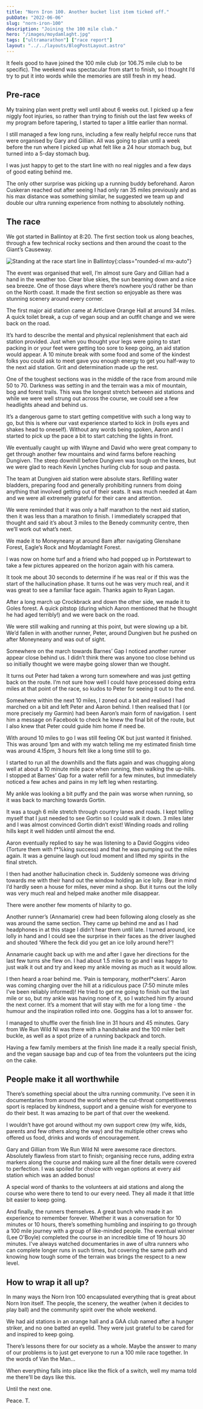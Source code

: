 ```yaml
---
title: "Norn Iron 100. Another bucket list item ticked off."
pubDate: "2022-06-06"
slug: "norn-iron-100"
description: "Joining the 100 mile club."
hero: "/images/moydamlaght.jpg"
tags: ["ultramarathon"] ["race report"]
layout: "../../layouts/BlogPostLayout.astro"
---
```


It feels good to have joined the 100 mile club (or 106.75 mile club to be specific). The weekend was spectacular from start to finish, so I thought I’d try to put it into words while the memories are still fresh in my head.

## Pre-race

My training plan went pretty well until about 6 weeks out. I picked up a few niggly foot injuries, so rather than trying to finish out the last few weeks of my program before tapering, I started to taper a little earlier than normal.

I still managed a few long runs, including a few really helpful recce runs that were organised by Gary and Gillian. All was going to plan until a week before the run where I picked up what felt like a 24 hour stomach bug, but turned into a 5-day stomach bug.

I was just happy to get to the start line with no real niggles and a few days of good eating behind me.

The only other surprise was picking up a running buddy beforehand. Aaron Cuskeran reached out after seeing I had only ran 35 miles previously and as his max distance was something similar, he suggested we team up and double our ultra running experience from nothing to absolutely nothing.

## The race

We got started in Ballintoy at 8:20. The first section took us along beaches, through a few technical rocky sections and then around the coast to the Giant’s Causeway.

![Standing at the race start line in Ballintoy](/images/moydamlaght.jpg){:class="rounded-xl mx-auto"}

The event was organised that well, I’m almost sure Gary and Gillian had a hand in the weather too. Clear blue skies, the sun beaming down and a nice sea breeze. One of those days where there’s nowhere you’d rather be than on the North coast. It made the first section so enjoyable as there was stunning scenery around every corner.

The first major aid station came at Articlave Orange Hall at around 34 miles. A quick toilet break, a cup of vegan soup and an outfit change and we were back on the road.

It’s hard to describe the mental and physical replenishment that each aid station provided. Just when you thought your legs were going to start packing in or your feet were getting too sore to keep going, an aid station would appear. A 10 minute break with some food and some of the kindest folks you could ask to meet gave you enough energy to get you half-way to the next aid station. Grit and determination made up the rest.

One of the toughest sections was in the middle of the race from around mile 50 to 70. Darkness was setting in and the terrain was a mix of mountain, bog and forest trails. This was the longest stretch between aid stations and while we were well strung out across the course, we could see a few headlights ahead and behind us.

It’s a dangerous game to start getting competitive with such a long way to go, but this is where our vast experience started to kick in (rolls eyes and shakes head to oneself). Without any words being spoken, Aaron and I started to pick up the pace a bit to start catching the lights in front.

We eventually caught up with Wayne and David who were great company to get through another few mountains and wind farms before reaching Dungiven. The steep downhill before Dungiven was tough on the knees, but we were glad to reach Kevin Lynches hurling club for soup and pasta.


The team at Dungiven aid station were absolute stars. Refilling water bladders, preparing food and generally prohibiting runners from doing anything that involved getting out of their seats. It was much needed at 4am and we were all extremely grateful for their care and attention.

We were reminded that it was only a half marathon to the next aid station, then it was less than a marathon to finish. I immediately scrapped that thought and said it’s about 3 miles to the Benedy community centre, then we’ll work out what’s next.

We made it to Moneyneany at around 8am after navigating Glenshane Forest, Eagle’s Rock and Moydamlaght Forest.

I was now on home turf and a friend who had popped up in Portstewart to take a few pictures appeared on the horizon again with his camera.

It took me about 30 seconds to determine if he was real or if this was the start of the hallucination phase. It turns out he was very much real, and it was great to see a familiar face again. Thanks again to Ryan Lagan.

After a long march up Crockbrack and down the other side, we made it to Goles forest. A quick pitstop (during which Aaron mentioned that he thought he had aged terribly!) and we were back on the road.

We were still walking and running at this point, but were slowing up a bit. We’d fallen in with another runner, Peter, around Dungiven but he pushed on after Moneyneany and was out of sight.

Somewhere on the march towards Barnes’ Gap I noticed another runner appear close behind us. I didn’t think there was anyone too close behind us so initially thought we were maybe going slower than we thought.

It turns out Peter had taken a wrong turn somewhere and was just getting back on the route. I’m not sure how well I could have processed doing extra miles at that point of the race, so kudos to Peter for seeing it out to the end.

Somewhere within the next 10 miles, I zoned out a bit and realised I had marched on a bit and left Peter and Aaron behind. I then realised that I (or more precisely my Garmin) had been Aaron’s main form of navigation. I sent him a message on Facebook to check he knew the final bit of the route, but I also knew that Peter could guide him home if need be.

With around 10 miles to go I was still feeling OK but just wanted it finished. This was around 1pm and with my watch telling me my estimated finish time was around 4.15pm, 3 hours felt like a long time still to go.

I started to run all the downhills and the flats again and was chugging along well at about a 10 minute mile pace when running, then walking the up-hills. I stopped at Barnes’ Gap for a water refill for a few minutes, but immediately noticed a few aches and pains in my left leg when restarting.

My ankle was looking a bit puffy and the pain was worse when running, so it was back to marching towards Gortin.

It was a tough 6 mile stretch through country lanes and roads. I kept telling myself that I just needed to see Gortin so I could walk it down. 3 miles later and I was almost convinced Gortin didn’t exist! Winding roads and rolling hills kept it well hidden until almost the end.

Aaron eventually replied to say he was listening to a David Goggins video (Torture them with f*%king success) and that he was pumping out the miles again. It was a genuine laugh out loud moment and lifted my spirits in the final stretch.

I then had another hallucination check in. Suddenly someone was driving towards me with their hand out the window holding an ice lolly. Bear in mind I’d hardly seen a house for miles, never mind a shop. But it turns out the lolly was very much real and helped make another mile disappear.

There were another few moments of hilarity to go.

Another runner’s (Annamarie) crew had been following along closely as she was around the same section. They came up behind me and as I had headphones in at this stage I didn’t hear them until late. I turned around, ice lolly in hand and I could see the surprise in their faces as the driver laughed and shouted ‘Where the feck did you get an ice lolly around here?’!

Annamarie caught back up with me and after I gave her directions for the last few turns she flew on. I had about 1.5 miles to go and I was happy to just walk it out and try and keep my ankle moving as much as it would allow.

I then heard a roar behind me. ‘Pain is temporary, motherf*ckers’. Aaron was coming charging over the hill at a ridiculous pace (7:50 minute miles I’ve been reliably informed)! He tried to get me going to finish out the last mile or so, but my ankle was having none of it, so I watched him fly around the next corner. It’s a moment that will stay with me for a long time - the humour and the inspiration rolled into one. Goggins has a lot to answer for.

I managed to shuffle over the finish line in 31 hours and 45 minutes. Gary from We Run Wild NI was there with a handshake and the 100 miler belt buckle, as well as a spot prize of a running backpack and torch.

Having a few family members at the finish line made it a really special finish, and the vegan sausage bap and cup of tea from the volunteers put the icing on the cake.

## People make it all worthwhile

There’s something special about the ultra running community. I’ve seen it in documentaries from around the world where the cut-throat competitiveness sport is replaced by kindness, support and a genuine wish for everyone to do their best. It was amazing to be part of that over the weekend.

I wouldn’t have got around without my own support crew (my wife, kids, parents and few others along the way) and the multiple other crews who offered us food, drinks and words of encouragement.

Gary and Gillian from We Run Wild NI were awesome race directors. Absolutely flawless from start to finish; organising recce runs, adding extra markers along the course and making sure all the finer details were covered to perfection. I was spoiled for choice with vegan options at every aid station which was an added bonus!

A special word of thanks to the volunteers at aid stations and along the course who were there to tend to our every need. They all made it that little bit easier to keep going.

And finally, the runners themselves. A great bunch who made it an experience to remember forever. Whether it was a conversation for 10 minutes or 10 hours, there’s something humbling and inspiring to go through a 100 mile journey with a group of like-minded people. The eventual winner (Lee O'Boyle) completed the course in an incredible time of 19 hours 30 minutes. I've always watched documentaries in awe of ultra runners who can complete longer runs in such times, but covering the same path and knowing how tough some of the terrain was brings the respect to a new level. 

## How to wrap it all up?

In many ways the Norn Iron 100 encapsulated everything that is great about Norn Iron itself. The people, the scenery, the weather (when it decides to play ball) and the community spirit over the whole weekend.

We had aid stations in an orange hall and a GAA club named after a hunger striker, and no one batted an eyelid. They were just grateful to be cared for and inspired to keep going.

There’s lessons there for our society as a whole. Maybe the answer to many of our problems is to just get everyone to run a 100 mile race together. In the words of Van the Man…

When everything falls into place like the flick of a switch, well my mama told me there'll be days like this.

Until the next one.

Peace. T.
